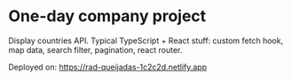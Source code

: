 # One-day company project

Display countries API. Typical TypeScript + React stuff: custom fetch hook, map data, search filter, pagination, react router.

Deployed on: https://rad-queijadas-1c2c2d.netlify.app
